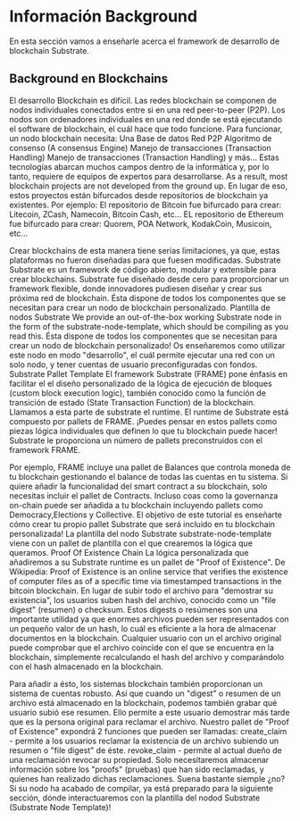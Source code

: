 # Información Background

En esta sección vamos a enseñarle acerca el framework de desarrollo de blockchain Substrate.

## Background en Blockchains

El desarrollo Blockchain es difícil.
Las redes blockchain se componen de nodos individuales conectados entre si en una red peer-to-peer (P2P). Los nodos son ordenadores individuales en una red donde se está ejecutando el software de blockchain, el cuál hace que todo funcione.
Para funcionar, un nodo blockchain necesita:
Una Base de datos
Red P2P
Algoritmo de consenso (A consensus Engine)
Manejo de transacciones (Transaction Handling)
Manejo de transacciones (Transaction Handling)
y más...
Estas tecnologías abarcan muchos campos dentro de la informática y, por lo tanto, requiere de equipos de expertos para desarrollarse. As a result, most blockchain projects are not developed from the ground up. En lugar de eso, estos proyectos están bifurcados desde repositorios de blockchain ya existentes. Por ejemplo:
El repositorio de Bitcoin fue bifurcado para crear: Litecoin, ZCash, Namecoin, Bitcoin Cash, etc...
EL repositorio de Ethereum fue bifurcado para crear: Quorem, POA Network, KodakCoin, Musicoin, etc...

Crear blockchains de esta manera tiene serias limitaciones, ya que, estas plataformas no fueron diseñadas para que fuesen modificadas.
Substrate
Substrate es un framework de código abierto, modular y extensible para crear blockchains.
Substrate fue diseñado desde cero para proporcionar un framework flexible, donde innovadores pudiesen diseñar y crear sus próxima red de blockchain. Ésta dispone de todos los componentes que se necesitan para crear un nodo de blockchain personalizado.
Plantilla de nodos Substrate
We provide an out-of-the-box working Substrate node in the form of the substrate-node-template, which should be compiling as you read this. Ésta dispone de todos los componentes que se necesitan para crear un nodo de blockchain personalizado!
Os enseñaremos como utilizar este nodo en modo "desarrollo", el cuál permite ejecutar una red con un solo nodo, y tener cuentas de usuario preconfiguradas con fondos.
Substrate Pallet Template
El framework Substrate (FRAME) pone énfasis en facilitar el el diseño personalizado de la lógica de ejecución de bloques (custom block execution logic), también conocido como la función de transición de estado (State Transaction Function) de la blockchain. Llamamos a esta parte de substrate el runtime.
El runtime de Substrate está compuesto por pallets de FRAME. ¡Puedes pensar en estos pallets como piezas lógica individuales que definen lo que tu blockchain puede hacer! Substrate le proporciona un número de pallets preconstruidos con el framework FRAME.

Por ejemplo, FRAME incluye una pallet de Balances que controla moneda de tu blockchain gestionando el balance de todas las cuentas en tu sistema.
Si quiere añadir la funcionalidad del smart contract a su blockchain, solo necesitas incluir el pallet de Contracts.
Incluso coas como la governanza on-chain puede ser añadida a tu blockchain incluyendo pallets como Democracy,Elections y Collective.
El objetivo de este tutorial es enseñarte cómo crear tu propio pallet Substrate que será incluido en tu blockchain personalizada! La plantilla del nodo Substrate substrate-node-template viene con un pallet de plantilla con el que crearemos la lógica que queramos.
Proof Of Existence Chain
La lógica personalizada que añadiremos a su Substrate runtime es un pallet de "Proof of Existence". De Wikipedia:
Proof of Existence is an online service that verifies the existence of computer files as of a specific time via timestamped transactions in the bitcoin blockchain.
En lugar de subir todo el archivo para "demostrar su existencia", los usuarios suben hash del archivo, conocido como un "file digest" (resumen) o checksum. Estos digests o resúmenes son una importante utilidad ya que enormes archivos pueden ser representados con un pequeño valor de un hash, lo cuál es eficiente a la hora de almacenar documentos en la blockchain. Cualquier usuario con un el archivo original puede comprobar que el archivo coincide con el que se encuentra en la blockchain, simplemente recalculando el hash del archivo y comparándolo con el hash almacenado en la blockchain.

Para añadir a ésto, los sistemas blockchain también proporcionan un sistema de cuentas robusto. Así que cuando un "digest" o resumen de un archivo está almacenado en la blockchain, podemos también grabar qué usuario subió ese resumen. Ello permite a este usuario demostrar más tarde que es la persona original para reclamar el archivo.
Nuestro pallet de "Proof of Existence" expondrá 2 funciones que pueden ser llamadas:
create_claim - permite a los usuarios reclamar la existencia de un archivo subiendo un resumen o "file digest" de éste.
revoke_claim - permite al actual dueño de una reclamación revocar su propiedad.
Solo necesitaremos almacenar información sobre los "proofs" (pruebas) que han sido reclamadas, y quienes han realizado dichas reclamaciones.
Suena bastante siemple ¿no?
Si su nodo ha acabado de compilar, ya está preparado para la siguiente sección, dónde interactuaremos con la plantilla del nodod Substrate (Substrate Node Template)!